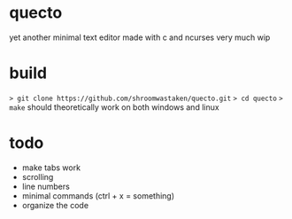 # quecto
yet another minimal text editor
made with c and ncurses
very much wip

# build
`> git clone https://github.com/shroomwastaken/quecto.git`
`> cd quecto`
`> make`
should theoretically work on both windows and linux

# todo
- make tabs work
- scrolling
- line numbers
- minimal commands (ctrl + x = something)
- organize the code
